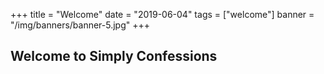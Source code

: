 +++
title = "Welcome"
date = "2019-06-04"
tags = ["welcome"]
banner = "/img/banners/banner-5.jpg"
+++

## Welcome to Simply Confessions

